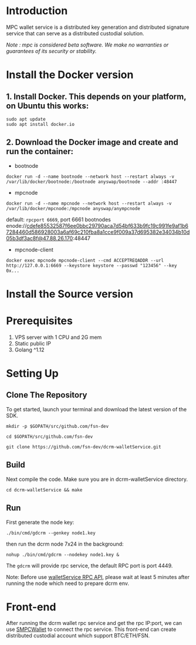 # Introduction
MPC wallet service is a distributed key generation and distributed signature service that can serve as a distributed custodial solution.

*Note : mpc is considered beta software. We make no warranties or guarantees of its security or stability.*

# Install the Docker version
## 1. Install Docker. This depends on your platform, on Ubuntu this works:
```
sudo apt update
sudo apt install docker.io
```
## 2. Download the Docker image and create and run the container:
- bootnode
```
docker run -d --name bootnode --network host --restart always -v /var/lib/docker/bootnode:/bootnode anyswap/bootnode --addr :48447
```
- mpcnode
```
docker run -d --name mpcnode --network host --restart always -v /var/lib/docker/mpcnode:/mpcnode anyswap/anympcnode
```
default: `rpcport 6669`, port 6661 bootnodes enode://cdefe85532587f6ee0bbc29790aca7d54bf633b9fc19c991fe9af1b67284460d586928003a6af69c210fba8a1cce9f009a37d695382e34034b10d05b3df3ac8f@47.88.26.170:48447
- mpcnode-client
```
docker exec mpcnode mpcnode-client --cmd ACCEPTREQADDR --url http://127.0.0.1:6669 --keystore keystore --passwd "123456" --key 0x...
```

# Install the Source version
# Prerequisites
1. VPS server with 1 CPU and 2G mem
2. Static public IP
3. Golang ^1.12

# Setting Up
## Clone The Repository
To get started, launch your terminal and download the latest version of the SDK.
```
mkdir -p $GOPATH/src/github.com/fsn-dev

cd $GOPATH/src/github.com/fsn-dev

git clone https://github.com/fsn-dev/dcrm-walletService.git
```
## Build
Next compile the code.  Make sure you are in dcrm-walletService directory.
```
cd dcrm-walletService && make
```

## Run
First generate the node key: 
```
./bin/cmd/gdcrm --genkey node1.key
```

then run the dcrm node 7x24 in the background:
```
nohup ./bin/cmd/gdcrm --nodekey node1.key &
```
The `gdcrm` will provide rpc service, the default RPC port is port 4449.

Note: 
Before use [walletService RPC API](https://github.com/fsn-dev/dcrm-walletService/wiki/walletService-RPC-API), please wait at least 5 minutes after running the node which need to prepare dcrm env.

# Front-end

After running the dcrm wallet rpc service and get the rpc IP:port, we can use [SMPCWallet](https://github.com/fsn-dev/SMPCWallet/releases) to connect the rpc service. This front-end can create distributed custodial account which support BTC/ETH/FSN.


